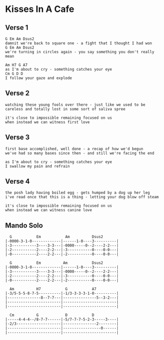 # Kisses In A Cafe

## Verse 1

	G Em Am Dsus2
	damnit we're back to square one - a fight that I thought I had won
	G Em Am Dsus2
	we're turning in circles again - you say something you don't really mean

	Am H7 G A7
	as I'm about to cry - something catches your eye
	Cm G D D
	I follow your gaze and explode

## Verse 2

	watching these young fools over there - just like we used to be
	careless and totally lost in some sort of saliva spree

	it's close to impossible remaining focused on us
	when instead we can witness first love

## Verse 3

	first base accomplished, well done - a recap of how we'd begun
	we've had so many bases since then - and still we're facing the end

	as I'm about to cry - something catches your eye
	I swallow my pain and refrain

## Verse 4

	the posh lady having boiled egg - gets humped by a dog up her leg
	i've read once that this is a thing - letting your dog blow off steam

	it's close to impossible remaining focused on us
	when instead we can witness canine love

## Mando Solo

	  G           Em           Am          Dsus2
	|-0000-3-1-0-------------|------1-0----3----------|
	|-3-----------3----3-3---|-0000-----0--2----2-2---|
	|-2-----------2----2-2---|-3-----------0----0-0---|
	|-0-----------2----2-2---|-2-----------0----0-0---|
	
	  G           Em          Am           Dsus2
	|-0000-3-1-0-------------|------1-0----3----------|
	|-3-----------3----3-3---|-0000-----0--2----2-2---|
	|-2-----------2----2-2---|-3-----------0----0-0---|
	|-0-----------2----2-2---|-2-----------0----0-0---|

	  Am          H7           G           A7
	|-3/5-5-5-8-7-5----------|-1/3-3-3-3-1-0----------|
	|---------------8--7-7---|---------------5--3-2---|
	|------------------------|------------------------|
	|------------------------|------------------------|

	  Cm          G            D           D
	|-----4-4-4--/8-7-7------|-5/7-7-7-5-2-3-----3----|
	|-2/3--------------------|---------------2--------|
	|------------------------|-----------------0------|
	|------------------------|------------------------|
